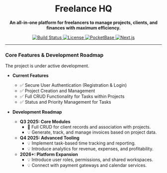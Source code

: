 <h1 align="center">Freelance HQ</h1>
<p align="center">
  <strong>An all-in-one platform for freelancers to manage projects, clients, and finances with maximum efficiency.</strong>
</p>

<p align="center">
  <a href="https://github.com/makkenzo/freelance-hq/actions/workflows/ci.yml">
    <img src="https://img.shields.io/github/actions/workflow/status/makkenzo/freelance-hq/ci.yml?branch=main&style=for-the-badge&logo=github&label=CI/CD" alt="Build Status">
  </a>
  <a href="https://github.com/makkenzo/freelance-hq/blob/main/LICENSE">
    <img src="https://img.shields.io/github/license/makkenzo/freelance-hq?style=for-the-badge&label=License&color=blue" alt="License">
  </a>
  <a href="#">
    <img src="https://img.shields.io/badge/PocketBase-B7F1E2?style=for-the-badge&logo=pocketbase&logoColor=black" alt="PocketBase">
  </a>
  <a href="#">
    <img src="https://img.shields.io/badge/Next.js-000000?style=for-the-badge&logo=nextdotjs&logoColor=white" alt="Next.js">
  </a>
</p>

---

### Core Features & Development Roadmap

The project is under active development.

- **Current Features**
    - ✅ Secure User Authentication (Registration & Login)
    - ✅ Project Creation and Management
    - ✅ Full CRUD Functionality for Tasks within Projects
    - ✅ Status and Priority Management for Tasks

- **Development Roadmap**
    - **Q3 2025: Core Modules**
        - 🚧 Full CRUD for client records and association with projects.
        - 💡 Generate, track, and manage invoices based on project data.
    - **Q4 2025: Advanced Tooling**
        - 💡 Implement task-based time tracking and reporting.
        - 💡 Introduce analytics for revenue, expenses, and profitability.
    - **2026+: Platform Expansion**
        - 💡 Introduce user roles, permissions, and shared workspaces.
        - 💡 Connect with payment gateways and calendar services.
